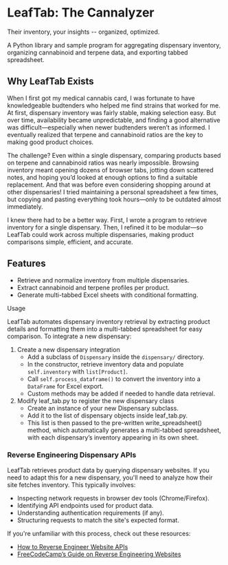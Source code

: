 # LeafTab: The Cannalyzer
Their inventory, your insights -- organized, optimized.

A Python library and sample program for aggregating dispensary inventory, organizing cannabinoid and terpene data, and exporting tabbed spreadsheet.

## Why LeafTab Exists

When I first got my medical cannabis card, I was fortunate to have knowledgeable budtenders who helped me find strains that worked for me. At first, dispensary inventory was fairly stable, making selection easy. But over time, availability became unpredictable, and finding a good alternative was difficult—especially when newer budtenders weren’t as informed. I eventually realized that terpene and cannabinoid ratios are the key to making good product choices.

The challenge? Even within a single dispensary, comparing products based on terpene and cannabinoid ratios was nearly impossible. Browsing inventory meant opening dozens of browser tabs, jotting down scattered notes, and hoping you’d looked at enough options to find a suitable replacement. And that was before even considering shopping around at other dispensaries! I tried maintaining a personal spreadsheet a few times, but copying and pasting everything took hours—only to be outdated almost immediately.

I knew there had to be a better way. First, I wrote a program to retrieve inventory for a single dispensary. Then, I refined it to be modular—so LeafTab could work across multiple dispensaries, making product comparisons simple, efficient, and accurate.

## Features

* Retrieve and normalize inventory from multiple dispensaries.
* Extract cannabinoid and terpene profiles per product.
* Generate multi-tabbed Excel sheets with conditional formatting.

Usage

LeafTab automates dispensary inventory retrieval by extracting product details and formatting them into a multi-tabbed spreadsheet for easy comparison. To integrate a new dispensary:

1. Create a new dispensary integration
   * Add a subclass of `Dispensary` inside the `dispensary/` directory.
   * In the constructor, retrieve inventory data and populate `self.inventory` with `list[Product]`.
   * Call `self.process_dataframe()` to convert the inventory into a `DataFrame` for Excel export.
   * Custom methods may be added if needed to handle data retrieval.
2. Modify leaf_tab.py to register the new dispensary class
   * Create an instance of your new Dispensary subclass.
   * Add it to the list of dispensary objects inside leaf_tab.py.
   * This list is then passed to the pre-written write_spreadsheet() method, which automatically generates a multi-tabbed spreadsheet, with each dispensary’s inventory appearing in its own sheet.

### Reverse Engineering Dispensary APIs 

LeafTab retrieves product data by querying dispensary websites. If you need to adapt this for a new dispensary, you'll need to analyze how their site fetches inventory. This typically involves:

- Inspecting network requests in browser dev tools (Chrome/Firefox).
- Identifying API endpoints used for product data. 
- Understanding authentication requirements (if any). 
- Structuring requests to match the site's expected format. 

If you're unfamiliar with this process, check out these resources:

- [How to Reverse Engineer Website APIs](https://blog.apify.com/reverse-engineer-apis/) 
- [FreeCodeCamp’s Guide on Reverse Engineering Websites](https://www.freecodecamp.org/news/how-to-reverse-engineer-a-website/)